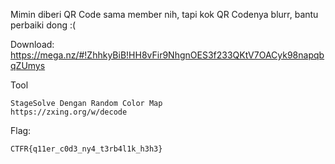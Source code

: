 Mimin diberi QR Code sama member nih, tapi kok QR Codenya blurr, bantu perbaiki dong :(

Download: https://mega.nz/#!ZhhkyBiB!HH8vFir9NhgnOES3f233QKtV7OACyk98napqbqZUmys

Tool
```
StageSolve Dengan Random Color Map
https://zxing.org/w/decode
```

Flag:
```
CTFR{q11er_c0d3_ny4_t3rb4l1k_h3h3}
```